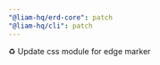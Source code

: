 ```yaml
---
"@liam-hq/erd-core": patch
"@liam-hq/cli": patch
---
```


:recycle: Update css module for edge marker
